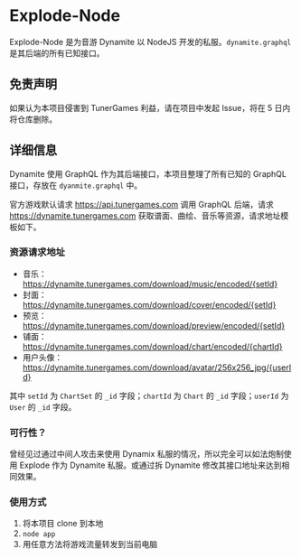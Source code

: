 # Explode-Node

Explode-Node 是为音游 Dynamite 以 NodeJS 开发的私服。`dynamite.graphql` 是其后端的所有已知接口。

## 免责声明

如果认为本项目侵害到 TunerGames 利益，请在项目中发起 Issue，将在 5 日内将仓库删除。

## 详细信息

Dynamite 使用 GraphQL 作为其后端接口，本项目整理了所有已知的 GraphQL 接口，存放在 `dyanmite.graphql` 中。

官方游戏默认请求 <https://api.tunergames.com> 调用 GraphQL 后端，请求 <https://dynamite.tunergames.com> 获取谱面、曲绘、音乐等资源，请求地址模板如下。

### 资源请求地址

- 音乐：<https://dynamite.tunergames.com/download/music/encoded/{setId}>
- 封面：<https://dynamite.tunergames.com/download/cover/encoded/{setId}>
- 预览：<https://dynamite.tunergames.com/download/preview/encoded/{setId}>
- 铺面：<https://dynamite.tunergames.com/download/chart/encoded/{chartId}>
- 用户头像：<https://dynamite.tunergames.com/download/avatar/256x256_jpg/{userId}>

其中 `setId` 为 `ChartSet` 的 `_id` 字段；`chartId` 为 `Chart` 的 `_id` 字段；`userId` 为 `User` 的 `_id` 字段。

### 可行性？

曾经见过通过中间人攻击来使用 Dynamix 私服的情况，所以完全可以如法炮制使用 Explode 作为 Dynamite 私服。或通过拆 Dynamite 修改其接口地址来达到相同效果。

### 使用方式

1. 将本项目 clone 到本地
2. `node app`
3. 用任意方法将游戏流量转发到当前电脑